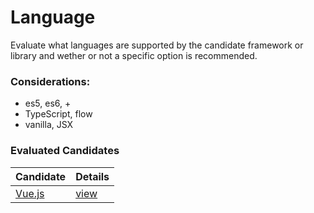 # Language

Evaluate what languages are supported by the candidate framework or library and wether or not a specific option is recommended.

### Considerations:

- es5, es6, + 
- TypeScript, flow 
- vanilla, JSX 


### Evaluated Candidates

| Candidate        | Details                  |
| ---------------- | ------------------------ |
| [Vue.js](/vuejs) | [view](/vuejs/languages) |
